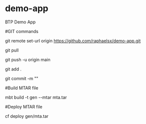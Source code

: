 # demo-app
BTP Demo App

#GIT commands

git remote set-url origin https://github.com/raphaelsx/demo-app.git

git pull

git push -u origin main

git add .

git commit -m "<commit name>"

#Build MTAR file

mbt build -t gen --mtar mta.tar

#Deploy MTAR file

cf deploy gen/mta.tar
